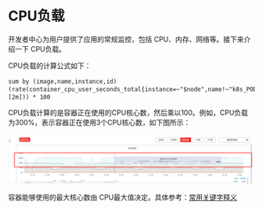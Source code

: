 # CPU负载

开发者中心为用户提供了应用的常规监控，包括 CPU、内存、网络等。接下来介绍一下 CPU负载。

CPU负载的计算公式如下：

```
sum by (image,name,instance,id)(rate(container_cpu_user_seconds_total{instance=~"$node",name!~"k8s_POD_.*",name=~".*$container.*",image=~"$image"}[2m])) * 100
```

CPU负载计算的是容器正在使用的CPU核心数，然后乘以100。例如，CPU负载为300%，表示容器正在使用3个CPU核心数，如下图所示：

![what_is_cpu_utilization_01](images/what_is_CPU_utilization_01.png)

容器能够使用的最大核心数由 CPU最大值决定。具体参考：[常用关键字释义](keyword_definitions.md)